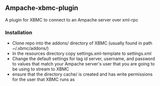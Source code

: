 ## Ampache-xbmc-plugin

A plugin for XBMC to connect to an Ampache server over xml-rpc

### Installation
* Clone repo into the addons/ directory of XBMC (usually found in path ~/.xbmc/addons/)
* In the resources directory copy settings.xml-template to settings.xml
* Change the default settings for tag id server, username, and password to values that match your Ampache server's user that you are going to be using to stream to XBMC
* ensure that the directory cache/ is created and has write permissions for the user that XBMC runs as
